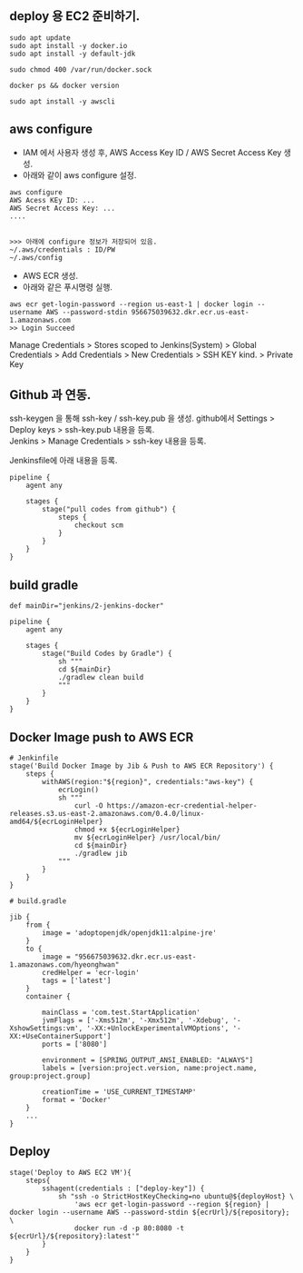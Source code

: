 
## deploy 용 EC2 준비하기. 

```
sudo apt update
sudo apt install -y docker.io
sudo apt install -y default-jdk

sudo chmod 400 /var/run/docker.sock

docker ps && docker version

sudo apt install -y awscli
```

## aws configure

- IAM 에서 사용자 생성 후, AWS Access Key ID / AWS Secret Access Key 생성. 
- 아래와 같이 aws configure 설정. 
```
aws configure
AWS Acess KEy ID: ... 
AWS Secret Access Key: ...
....


>>> 아래에 configure 정보가 저장되어 있음. 
~/.aws/credentials : ID/PW
~/.aws/config
```

- AWS ECR 생성. 
- 아래와 같은 푸시명령 실행. 

```
aws ecr get-login-password --region us-east-1 | docker login --username AWS --password-stdin 956675039632.dkr.ecr.us-east-1.amazonaws.com
>> Login Succeed
```

Manage Credentials > Stores scoped to Jenkins(System) > Global Credentials > Add Credentials > New Credentials > SSH KEY kind. > Private Key



## Github 과 연동. 

ssh-keygen 을 통해 ssh-key / ssh-key.pub 을 생성. 
github에서 Settings > Deploy keys > ssh-key.pub 내용을 등록.  
Jenkins > Manage Credentials > ssh-key 내용을 등록. 

Jenkinsfile에 아래 내용을 등록. 

```
pipeline {
    agent any 

    stages {
        stage("pull codes from github") {
            steps {
                checkout scm
            }
        }
    }
}
```

## build gradle

```
def mainDir="jenkins/2-jenkins-docker"

pipeline {
    agent any

    stages {
        stage("Build Codes by Gradle") {
            sh """
            cd ${mainDir}
            ./gradlew clean build
            """
        }
    }
}
```

## Docker Image push to AWS ECR

```
# Jenkinfile
stage('Build Docker Image by Jib & Push to AWS ECR Repository') {
    steps {
        withAWS(region:"${region}", credentials:"aws-key") {
            ecrLogin()
            sh """
                curl -O https://amazon-ecr-credential-helper-releases.s3.us-east-2.amazonaws.com/0.4.0/linux-amd64/${ecrLoginHelper}
                chmod +x ${ecrLoginHelper}
                mv ${ecrLoginHelper} /usr/local/bin/
                cd ${mainDir}
                ./gradlew jib
            """
        }
    }
}
```

```
# build.gradle

jib {
    from {
        image = 'adoptopenjdk/openjdk11:alpine-jre'
    }
    to {
        image = "956675039632.dkr.ecr.us-east-1.amazonaws.com/hyeonghwan"
        credHelper = 'ecr-login'
        tags = ['latest']
    }
    container {

        mainClass = 'com.test.StartApplication'
        jvmFlags = ['-Xms512m', '-Xmx512m', '-Xdebug', '-XshowSettings:vm', '-XX:+UnlockExperimentalVMOptions', '-XX:+UseContainerSupport']
        ports = ['8080']

        environment = [SPRING_OUTPUT_ANSI_ENABLED: "ALWAYS"]
        labels = [version:project.version, name:project.name, group:project.group]

        creationTime = 'USE_CURRENT_TIMESTAMP'
        format = 'Docker'
    }
    ...
}
```


## Deploy

```
stage('Deploy to AWS EC2 VM'){
    steps{
        sshagent(credentials : ["deploy-key"]) {
            sh "ssh -o StrictHostKeyChecking=no ubuntu@${deployHost} \
                'aws ecr get-login-password --region ${region} | docker login --username AWS --password-stdin ${ecrUrl}/${repository}; \
                docker run -d -p 80:8080 -t ${ecrUrl}/${repository}:latest'"
        }
    }
}
```